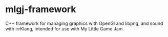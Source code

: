 mlgj-framework
==============

C++ framework for managing graphics with OpenGl and libpng, and sound with irrKlang, intended for use with My Little Game Jam.